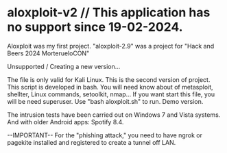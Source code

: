 # aloxploit-v2 // This application has no support since 19-02-2024.

Aloxploit was my first project.
"aloxploit-2.9" was a project for "Hack and Beers 2024 MorterueloCON"

Unsupported / Creating a new version...

The file is only valid for Kali Linux. This is the second version of project. This script is developed in bash. You will need know about of metasploit, shellter, Linux commands, setoolkit, nmap... If you want start this file, you will be need superuser. Use "bash aloxploit.sh" to run. Demo version.

The intrusion tests have been carried out on Windows 7 and Vista systems. And with older Android apps: Spotify 8.4.

--IMPORTANT-- For the "phishing attack," you need to have ngrok or pagekite installed and registered to create a tunnel off LAN.
